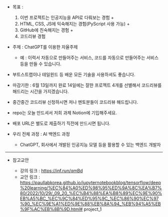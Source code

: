 * 목표 : 
    1. 이번 프로젝트는 인공지능을 API로 다뤄보는 경험 + 
    2. HTML, CSS, JS에 익숙해지는 경험(PyScript 사용 가능) + 
    3. GitHub에 친숙해지는 경험 + 
    4. 코드리뷰 경험

* 주제 : ChatGPT를 이용한 자율주제
    * 예 : 이력서 자동으로 만들어주는 서비스, 코드를 자동으로 만들어주는 서비스 등을 만들 수 있습니다.

* 부트스트랩이나 테일윈드 등 배운 모든 기술을 사용하셔도 좋습니다.

* 마감기한 : 6월 13일까지 완료 14일에는 잘한 프로젝트 4개를 선별해서 코드리뷰를 해드리는 시간을 가지겠습니다.

* 중간중간 코드리뷰 신청하시면 저나 멘토분들이 코드리뷰 해드립니다.

* repo는 오늘 만드셔서 저희 과제 Notion에 기입해주세요.

* 배포 URL은 별도로 제출하기 직전에 만드시면 됩니다.

* 우리 전체 과정 : AI 백엔드 과정
    - ChatGPT, 회사에서 개발된 인공지능 모델 등을 활용할 수 있는 백엔드 개발자

---

* 참고교안

    * 강의 링크 : https://inf.run/qmBd
    * 교안 링크 : https://paullabkorea.github.io/jupyternotebookblog/tensorflow/deep%20learning/%EC%84%A0%ED%98%95%ED%9A%8C%EA%B7%80/2022/10/29/_09_20_%EC%B4%88%EA%B8%89%EC%9E%90%EB%A5%BC_%EC%9C%84%ED%95%9C_%EC%86%90%EC%97%90_%EC%9E%A1%ED%9E%88%EB%8A%94_%EB%94%A5%EB%9F%AC%EB%8B%9D.html# project_1
